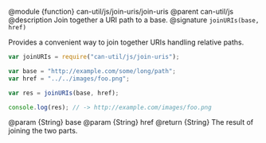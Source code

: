 @module {function} can-util/js/join-uris/join-uris
@parent can-util/js
@description Join together a URI path to a base.
@signature `joinURIs(base, href)`

Provides a convenient way to join together URIs handling relative paths.

```js
var joinURIs = require("can-util/js/join-uris");

var base = "http://example.com/some/long/path";
var href = "../../images/foo.png";

var res = joinURIs(base, href);

console.log(res); // -> http://example.com/images/foo.png
```

@param {String} base
@param {String} href
@return {String} The result of joining the two parts.
